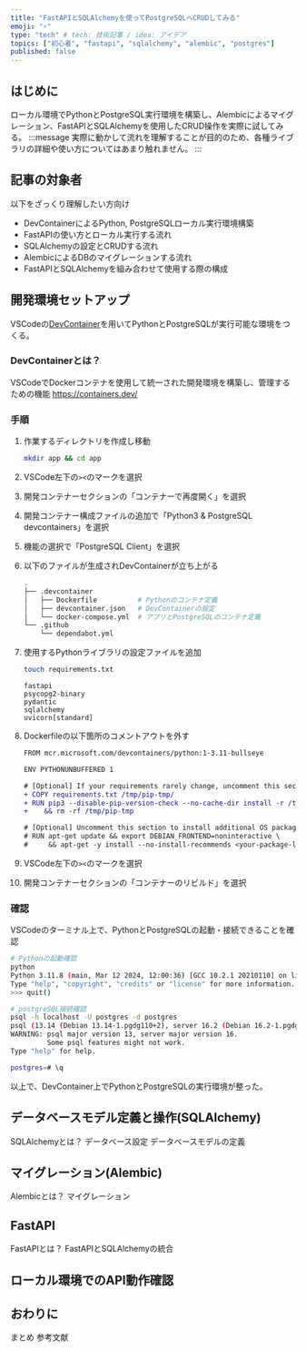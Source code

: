 ```yaml
---
title: "FastAPIとSQLAlchemyを使ってPostgreSQLへCRUDしてみる"
emoji: "⚡"
type: "tech" # tech: 技術記事 / idea: アイデア
topics: ["初心者", "fastapi", "sqlalchemy", "alembic", "postgres"]
published: false
---
```


## はじめに

ローカル環境でPythonとPostgreSQL実行環境を構築し、Alembicによるマイグレーション、FastAPIとSQLAlchemyを使用したCRUD操作を実際に試してみる。
:::message
実際に動かして流れを理解することが目的のため、各種ライブラリの詳細や使い方についてはあまり触れません。
:::

## 記事の対象者

以下をざっくり理解したい方向け

- DevContainerによるPython, PostgreSQLローカル実行環境構築
- FastAPIの使い方とローカル実行する流れ
- SQLAlchemyの設定とCRUDする流れ
- AlembicによるDBのマイグレーションする流れ
- FastAPIとSQLAlchemyを組み合わせて使用する際の構成

## 開発環境セットアップ

VSCodeの[DevContainer](https://containers.dev/)を用いてPythonとPostgreSQLが実行可能な環境をつくる。

### DevContainerとは？

VSCodeでDockerコンテナを使用して統一された開発環境を構築し、管理するための機能
https://containers.dev/

### 手順

1. 作業するディレクトリを作成し移動

    ```bash
    mkdir app && cd app
    ```

2. VSCode左下の`><`のマークを選択
3. 開発コンテナーセクションの「コンテナーで再度開く」を選択
4. 開発コンテナー構成ファイルの追加で「Python3 & PostgreSQL devcontainers」を選択
5. 機能の選択で「PostgreSQL Client」を選択
6. 以下のファイルが生成されDevContainerが立ち上がる

    ```bash
    .
    ├── .devcontainer
    │   ├── Dockerfile          # Pythonのコンテナ定義
    │   ├── devcontainer.json   # DevContainerの設定
    │   └── docker-compose.yml  # アプリとPostgreSQLのコンテナ定義
    └── .github
        └── dependabot.yml
    ```

7. 使用するPythonライブラリの設定ファイルを追加

    ```bash
    touch requirements.txt
    ```

    ```txt: requirements.txt
    fastapi
    psycopg2-binary
    pydantic
    sqlalchemy
    uvicorn[standard]
    ```

8. Dockerfileの以下箇所のコメントアウトを外す

    ```diff Dockerfile
    FROM mcr.microsoft.com/devcontainers/python:1-3.11-bullseye

    ENV PYTHONUNBUFFERED 1

    # [Optional] If your requirements rarely change, uncomment this section to add them to the image.
    + COPY requirements.txt /tmp/pip-tmp/
    + RUN pip3 --disable-pip-version-check --no-cache-dir install -r /tmp/pip-tmp/requirements.txt \
    +    && rm -rf /tmp/pip-tmp

    # [Optional] Uncomment this section to install additional OS packages.
    # RUN apt-get update && export DEBIAN_FRONTEND=noninteractive \
    #     && apt-get -y install --no-install-recommends <your-package-list-here>
    ```

9. VSCode左下の`><`のマークを選択
10. 開発コンテナーセクションの「コンテナーのリビルド」を選択

### 確認

VSCodeのターミナル上で、PythonとPostgreSQLの起動・接続できることを確認

```bash
# Pythonの起動確認
python
Python 3.11.8 (main, Mar 12 2024, 12:00:36) [GCC 10.2.1 20210110] on linux
Type "help", "copyright", "credits" or "license" for more information.
>>> quit()

# postgreSQL接続確認
psql -h localhost -U postgres -d postgres
psql (13.14 (Debian 13.14-1.pgdg110+2), server 16.2 (Debian 16.2-1.pgdg120+2))
WARNING: psql major version 13, server major version 16.
         Some psql features might not work.
Type "help" for help.

postgres=# \q
```

以上で、DevContainer上でPythonとPostgreSQLの実行環境が整った。

## データベースモデル定義と操作(SQLAlchemy)

SQLAlchemyとは？
データベース設定
データベースモデルの定義

## マイグレーション(Alembic)

Alembicとは？
マイグレーション

## FastAPI

FastAPIとは？
FastAPIとSQLAlchemyの統合

## ローカル環境でのAPI動作確認

## おわりに

まとめ
参考文献
